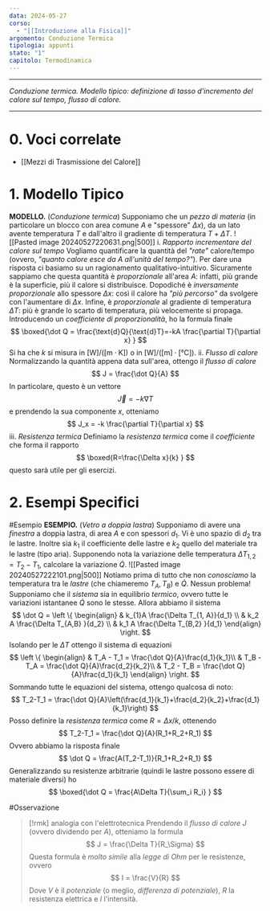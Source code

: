 ```yaml
---
data: 2024-05-27
corso:
  - "[[Introduzione alla Fisica]]"
argomento: Conduzione Termica
tipologia: appunti
stato: "1"
capitolo: Termodinamica
---
```

- - -
*Conduzione termica. Modello tipico: definizione di tasso d'incremento del calore sul tempo, flusso di calore.*
- - -
# 0. Voci correlate
- [[Mezzi di Trasmissione del Calore]]
# 1. Modello Tipico
**MODELLO.** (*Conduzione termica*)
Supponiamo che un *pezzo di materia* (in particolare un blocco con area comune $A$ e "spessore" $\Delta x$), da un lato avente temperatura $T$ e dall'altro il gradiente di temperatura $T+ \Delta T$.
![[Pasted image 20240527220631.png|500]]
i. *Rapporto incrementare del calore sul tempo*
Vogliamo quantificare la quantità del *"rate"* calore/tempo (ovvero, *"quanto calore esce da $A$ all'unità del tempo?"*). Per dare una risposta ci basiamo su un ragionamento qualitativo-intuitivo.
Sicuramente sappiamo che questa quantità è *proporzionale* all'area $A$: infatti, più grande è la superficie, più il calore si distribuisce.
Dopodiché è *inversamente proporzionale* allo spessore $\Delta x$: così il calore ha *"più percorso"* da svolgere con l'aumentare di $\Delta x$.
Infine, è *proporzionale* al gradiente di temperatura $\Delta T$: più è grande lo scarto di temperatura, più velocemente si propaga. Introducendo un *coefficiente di proporzionalità*, ho la formula finale
$$
\boxed{\dot Q = \frac{\text{d}Q}{\text{d}T}=-kA \frac{\partial T}{\partial x} }
$$
Si ha che $k$ si misura in $[\text{W}]/([\text{m} \cdot \text{K}])$ o in $[\text{W}]/([\text{m}] \cdot [\text{°C}])$. 
ii. *Flusso di calore*
Normalizzando la quantità appena data sull'area, ottengo il *flusso di calore*
$$
J = \frac{\dot Q}{A}
$$
In particolare, questo è un vettore
$$
\vec{J} = -k \nabla T
$$
e prendendo la sua componente $x$, otteniamo
$$
J_x = -k \frac{\partial T}{\partial x}
$$
iii. *Resistenza termica*
Definiamo la *resistenza termica* come il *coefficiente* che forma il rapporto
$$
\boxed{R=\frac{\Delta x}{k} }
$$
questo sarà utile per gli esercizi.

# 2. Esempi Specifici
#Esempio 
**ESEMPIO.** (*Vetro a doppia lastra*)
Supponiamo di avere una *finestra* a doppia lastra, di area $A$ e con spessori $d_1$. Vi è uno spazio di $d_2$ tra le lastre. Inoltre sia $k_1$ il coefficiente delle lastre e $k_2$ quello del materiale tra le lastre (tipo aria). Supponendo nota la variazione delle temperatura $\Delta T_{1,2} = T_2-T_1$, calcolare la variazione $\dot Q$.
![[Pasted image 20240527222101.png|500]]
Notiamo prima di tutto che non *conosciamo* la temperatura tra le *lastre* (che chiameremo $T_{A}, T_{B}$) e $\dot Q$. Nessun problema! Supponiamo che il *sistema* sia in equilibrio *termico*, ovvero tutte le variazioni istantanee $\dot Q$ sono le stesse. Allora abbiamo il sistema 
$$
\dot Q = \left \{
\begin{align}
& k_{1}A \frac{\Delta T_{1, A}}{d_1} \\ &
k_2 A \frac{\Delta T_{A,B} }{d_2} \\ &
k_1 A \frac{\Delta T_{B,2} }{d_1}
\end{align}
\right.
$$
Isolando per le $\Delta T$ ottengo il sistema di equazioni
$$
\left \{
\begin{align}
& T_A - T_1 = \frac{\dot Q}{A}\frac{d_1}{k_1}\\
& T_B - T_A = \frac{\dot Q}{A}\frac{d_2}{k_2}\\
& T_2 - T_B = \frac{\dot Q}{A}\frac{d_1}{k_1}
\end{align}
\right.
$$
Sommando tutte le equazioni del sistema, ottengo qualcosa di noto:
$$
T_2-T_1 = \frac{\dot Q}{A}\left(\frac{d_1}{k_1}+\frac{d_2}{k_2}+\frac{d_1}{k_1}\right)
$$
Posso definire la *resistenza termica* come $R = \Delta x / k$, ottenendo
$$
T_2-T_1 = \frac{\dot Q}{A}(R_1+R_2+R_1)
$$
Ovvero abbiamo la risposta finale
$$
\dot Q = \frac{A(T_2-T_1)}{R_1+R_2+R_1}
$$
Generalizzando su resistenze arbitrarie (quindi le lastre possono essere di materiale diversi) ho
$$
\boxed{\dot Q = \frac{A\Delta T}{\sum_i R_i} }
$$

#Osservazione 
> [!rmk] analogia con l'elettrotecnica
> Prendendo il *flusso di calore* $J$ (ovvero dividendo per $A$), otteniamo la formula
> $$
> J = \frac{\Delta T}{R_\Sigma}
> $$
> Questa formula è *molto simile* alla *legge di Ohm* per le resistenze, ovvero
> $$
> I = \frac{V}{R}
> $$
> Dove $V$ è il *potenziale* (o meglio, *differenza di potenziale*), $R$ la resistenza elettrica e $I$ l'intensità.

